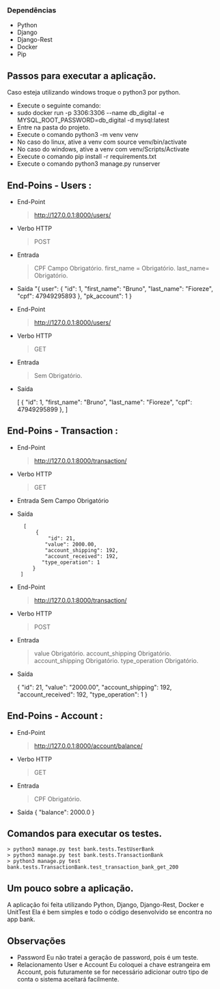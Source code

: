 
### Dependências

- Python
- Django
- Django-Rest
- Docker
- Pip


## Passos para executar a aplicação.
Caso esteja utilizando windows troque o python3 por python.

- Execute o seguinte comando:
- sudo docker run -p 3306:3306 --name db_digital -e MYSQL_ROOT_PASSWORD=db_digital -d mysql:latest
- Entre na pasta do projeto.
- Execute o comando python3 -m venv venv
- No caso do linux, ative a venv com source venv/bin/activate
- No caso do windows, ative a venv com venv/Scripts/Activate
- Execute o comando pip install -r requirements.txt
- Execute o comando python3 manage.py runserver

## End-Poins - Users :
- End-Point

	> http://127.0.0.1:8000/users/

- Verbo HTTP
	> POST

- Entrada
	> CPF Campo Obrigatório.
	> first_name = Obrigatório.
	> last_name= Obrigatório.
- Saída
    	"{
			user": {
        	"id": 1,
        	"first_name": "Bruno",
        	"last_name": "Fioreze",
        	"cpf": 47949295893
		},
			"pk_account": 1
		}

- End-Point

	> http://127.0.0.1:8000/users/

- Verbo HTTP
	> GET

- Entrada
	> Sem Obrigatório.

- Saída

	[
    	{
        	"id": 1,
        	"first_name": "Bruno",
        	"last_name": "Fioreze",
        	"cpf": 47949295899
    	},
	]

## End-Poins - Transaction :

- End-Point

	> http://127.0.0.1:8000/transaction/

- Verbo HTTP
	> GET

- Entrada
	 Sem Campo Obrigatório

- Saída

		[
			{
				"id": 21,
 			   "value": 2000.00,
 			   "account_shipping": 192,
 			   "account_received": 192,
 		 	  "type_operation": 1
		   }
	   ]

- End-Point

	> http://127.0.0.1:8000/transaction/

- Verbo HTTP
	> POST

- Entrada
	> value Obrigatório.
	> account_shipping Obrigatório.
	> account_shipping Obrigatório.
	> type_operation Obrigatório.
- Saída


	{
		"id": 21,
 	   "value": "2000.00",
 	   "account_shipping": 192,
 	   "account_received": 192,
 	   "type_operation": 1
	}


## End-Poins - Account :

- End-Point

	> http://127.0.0.1:8000/account/balance/

- Verbo HTTP
	> GET

- Entrada
	> CPF Obrigatório.

- Saída
		{
			"balance": 2000.0
		}


## Comandos para executar os testes.
	> python3 manage.py test bank.tests.TestUserBank
	> python3 manage.py test bank.tests.TransactionBank
	> python3 manage.py test bank.tests.TransactionBank.test_transaction_bank_get_200
	
## Um pouco sobre a aplicação.
A aplicação foi feita utilizando Python, Django, Django-Rest, Docker e UnitTest
Ela é bem simples e todo o código desenvolvido se encontra no app bank.

## Observações
- Password
Eu não tratei a geração de password, pois é um teste.
- Relacionamento User e Account
Eu coloquei a chave estrangeira em Account, pois futuramente se for necessário adicionar outro tipo de conta o sistema aceitará facilmente.